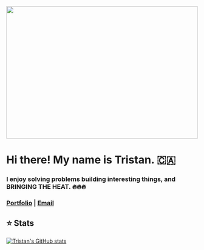 <!-- <img src="https://media.giphy.com/media/xT9IgzoKnwFNmISR8I/giphy.gif" width="100%" height="350px"> -->
<img src="https://media.giphy.com/media/13HgwGsXF0aiGY/giphy.gif?cid=ecf05e47oihio8wxahjb7utljs7obbiy072oz09frbjttcxa&rid=giphy.gif&ct=g" width="100%" height="350px">

# Hi there! My name is Tristan. 🇨🇦

### I enjoy solving problems building interesting things, and BRINGING THE HEAT. 🔥🔥🔥

### [Portfolio](http://tristandeaneportfolio.com/) | [Email](mailto:tristandeane93@gmail.com)

## ⭐ Stats

[![Tristan's GitHub stats](https://github-readme-stats.vercel.app/api?username=IM-Deane&count_private=true&show_icons=true&theme=dracula)](https://github.com/anuraghazra/github-readme-stats)
